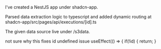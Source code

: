 I've created a NestJS app under shadcn-app. 

Parsed data extraction logic to typescript and added dynamic routing at shadcn-app/src/pages/api/executions/[id].ts

The given data source live under /s3data.


not sure why this fixes id undefined issue
  useEffect(() => {
    if(!id) {
        return;
      }
